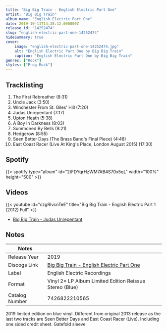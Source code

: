 ```yaml
---
title: "Big Big Train - English Electric Part One"
artist: "Big Big Train"
album_name: "English Electric Part One"
date: 2019-10-11T14:38:12.000000Z
release_id: "14252474"
slug: "english-electric-part-one-14252474"
hideSummary: true
cover:
    image: "english-electric-part-one-14252474.jpg"
    alt: "English Electric Part One by Big Big Train"
    caption: "English Electric Part One by Big Big Train"
genres: ["Rock"]
styles: ["Prog Rock"]
---
```


## Tracklisting
1. The First Rebreather (8:31)
2. Uncle Jack (3:50)
3. Winchester From St. Giles' Hill (7:20)
4. Judas Unrepentant (7:17)
5. Upton Heath (5:38)
6. A Boy In Darkness (8:03)
7. Summoned By Bells (9:21)
8. Hedgerow (8:55)
9. Seen Better Days (The Brass Band's Final Piece) (4:48)
10. East Coast Racer (Live At King's Place, London August 2015) (17:30)


## Spotify
{{< spotify type="album" id="2tFDYqrHzWM7AB4S70x5qL" width="100%" height="500" >}}



## Videos
{{< youtube id="czgRIvcnTeE" title="Big Big Train - English Electric Part 1 (2012) Full" >}}
- [Big Big Train - Judas Unrepentant](https://www.youtube.com/watch?v=s4JeLGchO7s)

## Notes
| Notes          |             |
| ---------------| ----------- |
| Release Year   | 2019 |
| Discogs Link   | [Big Big Train - English Electric Part One](https://www.discogs.com/release/14252474-Big-Big-Train-English-Electric-Part-One) |
| Label          | English Electric Recordings |
| Format         | Vinyl 2× LP Album Limited Edition Reissue Stereo (Blue) |
| Catalog Number | 7426822210565 |

2019 limited edition on blue vinyl.  Different from original 2013 release as the last two tracks are Seen Better Days and East Coast Racer (Live).
Including one sided credit sheet. 
Gatefold sleeve
